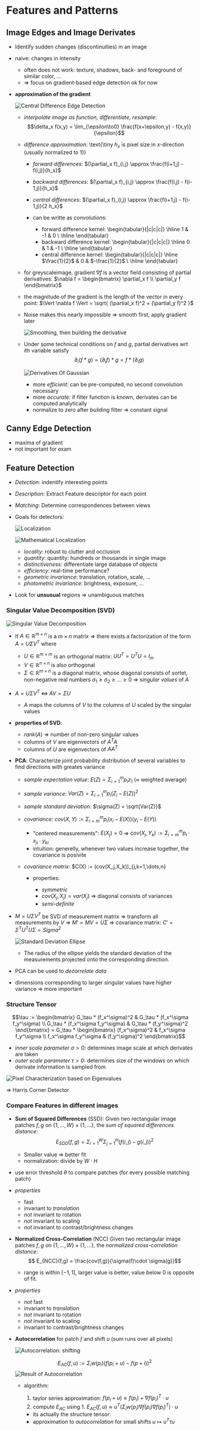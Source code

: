 # Features and Patterns

## Image Edges and Image Derivates

* Identify sudden changes (discontinuities) in an image
* naive: changes in intensity

    * often does not work: texture, shadows, back- and foreground of similar color, …
    * => focus on gradient-based edge detection ok for now

* **approximation of the gradient**

    ![Central Difference Edge Detection](images/centralDifferenceEdgeDetection.png)

    * _interpolate image as function, differentiate, resample_: $$\delta_x f(x,y) = \lim_{\epsilon\to0} \frac{f(x+\epsilon,y) - f(x,y)}{\epsilon}$$
    * _difference approximation_: \text{\tiny $h_x$ is pixel size in $x$-direction (usually normalized to 1)}
    
        * _forward differences_: $(\partial_x f)_{i,j} \approx \frac{f(i+1,j) - f(i,j)}{h_x}$
        * _backward differences_: $(\partial_x f)_{i,j} \approx \frac{f(i,j) - f(i-1,j)}{h_x}$
        * _central differences_: $(\partial_x f)_{i,j} \approx \frac{f(i+1,j) - f(i-1,j)}{2 h_x}$
        * can be writte as _convolutions_:
        
            * forward difference kernel: \begin{tabular}{|c|c|c|} \hline 1 & -1 & 0 \\ \hline \end{tabular}
            * backward difference kernel: \begin{tabular}{|c|c|c|} \hline 0 & 1 & -1  \\ \hline \end{tabular}
            * central difference kernel: \begin{tabular}{|c|c|c|} \hline $\frac{1}{2}$ & 0 & $-\frac{1}{2}$ \\ \hline \end{tabular}

    * for greyscaleimage, gradient $\nabla f$ is a vector field consisting of partial derivatives: $\nabla f = \begin{bmatrix} \partial_x f \\ \partial_y f \end{bmatrix}$
    * the magnitude of the gradient is the length of the vector in every point: $\Vert \nabla f \Vert = \sqrt{ (\partial_x f)^2 + (\partial_y f)^2 }$
    * Noise makes this nearly impossible => smooth first, apply gradient later
    
        ![Smoothing, then building the derivative](images/smoothDeriv.png)
    
    * Under some technical conditions on $f$ and $g$, partial derivatives wrt $i$th variable satisfy $$\partial_i (f*g) = (\partial_i f)*g = f*(\partial_i g)$$
    
        ![Derivatives Of Gaussian](images/derivativesOfGaussian.png)
    
        * more _efficient_: can be pre-computed, no second convolution necessary
        * more _accurate_: if filter function is known, derivates can be computed analytically
        * normalize to zero after building filter => constant signal

## Canny Edge Detection

* maxima of gradient
* not important for exam

## Feature Detection

* _Detection_: indentify interesting points
* _Description_: Extract Feature descriptor for each point
* _Matching_: Determine correspondences between views
* Goals for detectors:

    ![Localization](images/localization.png)
    
    ![Mathematical Localization](images/localization2.png)

    * _locality_: robust to clutter and occlusion
    * _quantity_: quantity: hundreds or thousands in single image
    * _distinctiveness_: differentiate large database of objects
    * _efficiency_: real-time performance?
    * _geometric invariance_: translation, rotation, scale, …
    * _photometric invariance_: brightness, exposure, …

* Look for **unsusual** regions => unambiguous matches

### Singular Value Decomposition (SVD)

![Singular Value Decomposition](images/singularValueDecomposition.png)

* If $A\in\mathbb{R}^{m \times n}$ is a $m\times n$ matrix => there exists a factorization of the form $A = U\Sigma V^T$ where

    * $U\in \mathbb{R}^{m\times m}$ is an orthogonal matrix: $U U^T = U^T U = I_m$
    * $V\in \mathbb{R}^{n\times n}$ is also orthogonal
    * $\Sigma\in \mathbb{R}^{m\times n}$ is a diagonal matrix, whose diagonal consists of sortet, non-negative real numbers $\sigma_1 \geq \sigma_2\geq\dots\geq 0$ => _singular values_ of $A$

* $A = U\Sigma V^T \;\Leftrightarrow\; AV = \Sigma U$
    
    * $A$ maps the columns of $V$ to the columns of $U$ scaled by the singular values
        
* **properties of SVD**:

    * $rank(A)$ => number of non-zero singular values
    * columns of $V$ are eigenvectors of $A^T A$
    * columns of $U$ are eigenvectors of $AA^T$

* **PCA**: Characterize joint probability distribution of several variables to find directions with greates variance

    * _sample expectation value_: $E(Z) = \Sigma^m_{i=1} p_iz_1$ ($\approx$ weighted average)
    * _sample variance_: $Var(Z) = \Sigma^m_{i=1}p_i(Z_i-E(Z))^2$
    * _sample standard deviation_: $\sigma(Z) = \sqrt{Var(Z)}$
    * _covariance_: $cov(X,Y) := \Sigma_{i=m}^m p_i(x_i - E(X))(y_i - E(Y))$
    
        * "centered measurements": $E(X_j) = 0$ => $cov(X_j,Y_k) := \Sigma_{i=m}^m p_i\cdot x_{ji}\cdot y_{ki}$
        * intuition: generelly, whenever two values increase together, the covariance is posivite
        
    * _covariance matrix_: $C(X) := (cov(X_j,X_k))_{j,k=1,\dots,n}
    
        * properties:
        
            * _symmetric_
            * $cov(X_j,X_j) = var(X_j)$ => diagonal consists of variances
            * _semi-definite_
            
* $M = U\Sigma V^T$ be SVD of measurement matrix => transform all measurements by $V$ => $M' = MV = U\Sigma$ => covariance matrix: $C' = \Sigma^T U^T U \Sigma = Sigma^2$ 

    ![Standard Deviation Ellipse](images/standardDeviation.png)

    * The radius of the ellipse yields the standard deviation of the measurements projected onto the corresponding direction.

* PCA can be used to _decorrelate data_
* dimensions corresponding to larger singular values have higher variance => more important

### Structure Tensor

<!--
* distribution around $(i,j)$ characterized by the _covariance matrix_ $$C(\nabla^\sigma f) = \begin{bmatrix}
    cov(f_x^\sigma,f_x^\sigma) & cov(f_x^\sigma,f_y^\sigma) \\
    cov(f_x^\sigma,f_y^\sigma) & cov(f_y^\sigma,f_y^\sigma)
    \end{bmatrix} = \begin{bmatrix}
    E(f_x^\sigma f_x^\sigma) & E(f_x^\sigma f_y^\sigma) \\
    E(f_x^\sigma f_y^\sigma) & E(f_y^\sigma f_y^\sigma)
    \end{bmatrix}$$
-->
$$\tau := \begin{bmatrix}
    G_\tau * (f_x^\sigma)^2 & G_\tau * (f_x^\sigma f_y^\sigma) \\
    G_\tau * (f_x^\sigma f_y^\sigma) & G_\tau * (f_y^\sigma)^2
    \end{bmatrix} = G_\tau * \begin{bmatrix}
    (f_x^\sigma)^2 & f_x^\sigma f_y^\sigma \\
    f_x^\sigma f_y^\sigma & (f_y^\sigma)^2
    \end{bmatrix}$$
    
* _inner scale parameter_ $\sigma>0$: determines image scale at which derivates are taken
* _outer scale parameter_ $\tau>0$: determines size of the windows on which derivate information is sampled from

![Pixel Characterization based on Eigenvalues](images/eigenvaluePixelCharac.png)

=> Harris Corner Detector

### Compare Features in different images

* **Sum of Squared Differences** (SSD): Given two rectangular image patches $f,g$ on $\{1,\dots,W\} \times \{1,\dots\}$, the _sum of squared differences distance_:
$$E_{SDD}(f,g) = \Sigma^{W}_{i=1}\Sigma^H_{j=1} \left( f(i,j) - g(i,j) \right)^2$$

    * Smaller value => better fit
    * normalization: divide by $W\cdot H$
    
* use error threshold $\theta$ to compare patches (for every possible matching patch)
* _properties_

    * fast
    * invariant to _translation_
    * _not_ invariant to rotation
    * _not_ invariant to scaling
    * _not_ invariant to contrast/brightness changes

* **Normalized Cross-Correlation** (NCC) Given two rectangular image patches $f,g$ on $\{1,\dots,W\} \times \{1,\dots\}$, the _normalized cross-correlation distance_:
$$ E_{NCC}(f,g) = \frac{cov(f,g)}{\sigma(f)\cdot \sigma(g)}$$

    * range is within $[-1,1]$, larger value is better, value below $0$ is opposite of fit.

* _properties_

    * _not_ fast
    * invariant to _translation_
    * _not_ invariant to rotation
    * _not_ invariant to scaling
    * invariant to contrast/brightness changes

* **Autocorrelation** for patch $f$ and shift $u$ (sum runs over all pixels)

    ![Autocorrelation: shifting](images/autocorrelation.png)
    
    $$E_{AC}(f,u) := \Sigma_i w(p_i) (f(p_i+u) -f(p+i))^2$$
    ![Result of Autocorrelation](images/autocorrelationResult.png)
    
    * algorithm:
    
        1. taylor series approximation: $f(p_i+u) \approx f(p_i)+\nabla f(p_i)^T\cdot u$
        2. compute $E_{AC}$ using 1. $E_{AC}(f,u) \approx u^T \left(\Sigma_i w(p_i)\nabla f(p_i)\nabla f(p_i)^T \right) \cdot u$
        * its actually the structure tensor:
        * approximation to _autocorrelation_ for small shifts $u \mapsto u^T \tau u$




